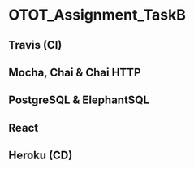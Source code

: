 # OTOT_Assignment_TaskB

## Travis (CI)
## Mocha, Chai & Chai HTTP
## PostgreSQL & ElephantSQL
## React
## Heroku (CD)
